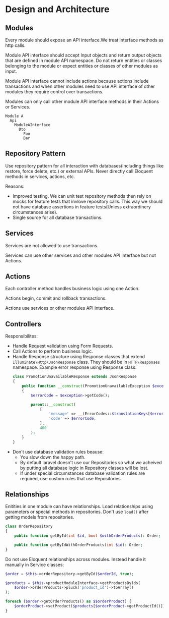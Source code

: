 # Design and Architecture

## Modules
Every module should expose an API interface.We treat interface methods as http calls.

Module API interface should accept Input objects and return output objects that are defined in module API namespace. Do not return entities or classes belonging to the module or expect entities or classes of other modules as input.

Module API interface cannot include actions because actions include transactions and when other modules need to use API interface of other modules they require control over transactions.

Modules can only call other module API interface methods in their Actions or Services.

```
Module A
  Api
    ModuleAInterface
      Dto
        Foo
        Bar
```

## Repository Pattern

Use repository pattern for all interaction with databases(including things like restore, force delete, etc.) or external APIs. Never directly call Eloquent methods in services, actions, etc.

Reasons:
- Improved testing. We can unit test repository methods then rely on mocks for feature tests that invlove repository calls. This way we should not have database assertions in feature tests(Unless extraordinery circumstances arise).
- Single source for all database transactions.

## Services

Services are not allowed to use transactions.

Services can use other services and other modules API interface but not Actions.

## Actions

Each controller method handles business logic using one Action.

Actions begin, commit and rollback transactions.

Actions use services or other modules API interface.

## Controllers

Responsibilites:
- Handle Request validation using Form Requests.
- Call Actions to perform business logic.
- Handle Response structure using Response classes that extend `Illuminate\Http\JsonResponse` class. They should be in `HTTP\Responses` namespace. Example error response using Response class:
    ```php
    class PromotionUnavailableResponse extends JsonResponse
    {
        public function __construct(PromotionUnavailableException $exception)
        {
            $errorCode = $exception->getCode();

            parent::__construct(
                [
                    'message' => __(ErrorCodes::$translationKeys[$errorCode]),
                    'code' => $errorCode,
                ],
                400
            );
        }
    }
    ```
- Don't use database validation rules beause:
    - You slow down the happy path.
    - By default laravel doesn't use our Repositories so what we acheived by putting all database logic in Repository classes will be lost.
    - If under special circumstances database validation rules are required, use custom rules that use Repositories.

## Relationships

Enitities in one module can have relationships. Load relationships using parameters or special methods in repositories. Don't use `load()` after getting models from repositories.

```php
class OrderRepository
{
    public function getById(int $id, bool $withOrderProducts): Order;

    public function getByIdWithOrderProducts(int $id): Order;
}
```

Do not use Eloquent relationships across modules. Instead handle it manually in Service classes:

```php
$order = $this->orderRepository->getById($orderId, true);

$products = $this->productModuleInterface->getProductsByIds(
    $order->orderProducts->pluck('product_id')->toArray()
);

foreach ($order->getOrderProducts() as $$orderProduct) {
    $orderProduct->setProduct($products[$orderProduct->getProductId()]);
}
```
